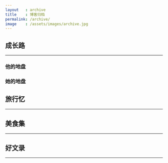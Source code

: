 ```yaml
---
layout   : archive
title    : 博客归档
permalink: /archive/
image    : /assets/images/archive.jpg
---
```



## 成长路
-------------------------------------------------------------------------------
### 他的地盘


### 她的地盘


## 旅行忆
-------------------------------------------------------------------------------


## 美食集
-------------------------------------------------------------------------------


## 好文录
-------------------------------------------------------------------------------
